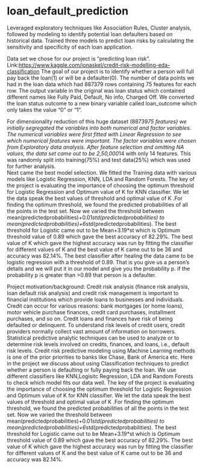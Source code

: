 # loan_default_prediction
Leveraged exploratory techniques like Association Rules, Cluster analysis, followed by modeling to identify potential loan defaulters based on historical data. Trained three models to predict loan risks by calculating the sensitivity and specificity of each loan application.

Data set we chose for our project is “predicting loan risk”. Link:https://www.kaggle.com/ionaskel/credit-risk-modelling-eda-classification
The goal of our project is to identify whether a person will full pay back the loan(1) or will be a defaulter(0). The number of data points we had in the loan data which had 887379 rows containing 75 features for each row. The output variable in the original was loan status which contained different names like Fully Paid, Default, No info, Charged Off. We converted the loan status outcome to a new binary variable called loan_outcome which only takes the value “0” or “1”.

For dimensionality reduction of this huge dataset (88739*75 features) we initially segregated the variables into both numerical and factor variables. The numerical variables were first fitted with Linear Regression to see which numerical features were important. The factor variables were chosen from Exploratory data analysis. After feature selection and omitting NA values, the data set came out to be 2,50,000*14 with only 14 features. This was randomly split into training(75%) and test data(25%) which was used for further analysis.	
Next came the best model selection. We fitted the Training data with various models like Logistic Regression, KNN, LDA and Random Forests. The key of the project is evaluating the importance of choosing the optimum threshold for Logistic Regression and Optimum value of K for KNN classifier. We let the data speak the best values of threshold and optimal value of K .For finding the optimum threshold, we found the predicted probabilities of  all the points in the test set. Now we varied the threshold between mean(predictedprobabilities)+0.01*std(predictedprobabilities) to mean(predictedprobabilities)+6*std(predictedprobabilities). The best threshold for Logistic came out to be Mean+3.19*st which is Optimum threshold value of  0.89 which gave the best accuracy of 82.29%. The best value of K which gave the highest accuracy was run by fitting the classifier for different values of K and the best value of K came out to be 36 and accuracy was 82.14%. 
The best classifier after healing the data came to be logistic regression with a threshold of 0.89. That is you give us a person’s details and we will put it in our model and give you the probability p. if the probability p is greater than >0.89 that person is a defaulter.

Project motivation/background:
Credit risk analysis (finance risk analysis, loan default risk analysis) and credit risk management is important to financial institutions which provide loans to businesses and individuals. Credit can occur for various reasons: bank mortgages (or home loans), motor vehicle purchase finances, credit card purchases, installment purchases, and so on. Credit loans and finances have risk of being defaulted or delinquent. To understand risk levels of credit users, credit providers normally collect vast amount of information on borrowers. Statistical predictive analytic techniques can be used to analyze or to determine risk levels involved on credits, finances, and loans, i.e., default risk levels. Credit risk predictive modeling using Machine Learning methods is one of the prior priorities to banks like Chase, Bank of America etc. Here in the project we discuss about using Classification techniques to predict whether a person is defaulting or fully paying back the loan. We use different classifiers like KNN,Logisitc Regression, LDA and Random Forests to check which model fits our data well.
The key of the project is evaluating the importance of choosing the optimum threshold for Logistic Regression and Optimum value of K for KNN classifier. We let the data speak the best values of threshold and optimal value of K .For finding the optimum threshold, we found the predicted probabilities of  all the points in the test set. Now we varied the threshold between mean(predictedprobabilities)+0.01*std(predictedprobabilities) to mean(predictedprobabilities)+6*std(predictedprobabilities). The best threshold for Logistic came out to be Mean+3.19*st which is Optimum threshold value of  0.89 which gave the best accuracy of 82.29%. The best value of K which gave the highest accuracy was run by fitting the classifier for different values of K and the best value of K came out to be 36 and accuracy was 82.14%.
